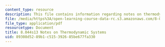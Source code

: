```yaml
---
content_type: resource
description: This file contains information regarding notes on thermodynamic systems.
file: /media/https%3A/open-learning-course-data-rc.s3.amazonaws.com/8-044-statistical-physics-i-spring-2013/89308d5289b1c515392685be677fa330_MIT8_044S13_notes.def.pdf
file_type: application/pdf
resourcetype: Document
title: 8.044s13 Notes on Thermodynamic Systems
uid: 89308d52-89b1-c515-3926-85be677fa330
---
```

